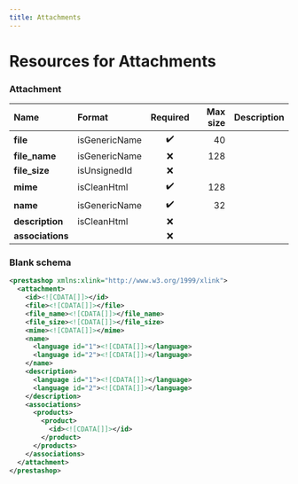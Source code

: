 ```yaml
---
title: Attachments
---
```


# Resources for Attachments

### Attachment

|       Name       |    Format     | Required | Max size | Description |
| :--------------- | :------------ | :------: | -------: | :---------- |
| **file**         | isGenericName | ✔️       | 40       |             |
| **file_name**    | isGenericName | ❌        | 128      |             |
| **file_size**    | isUnsignedId  | ❌        |          |             |
| **mime**         | isCleanHtml   | ✔️       | 128      |             |
| **name**         | isGenericName | ✔️       | 32       |             |
| **description**  | isCleanHtml   | ❌        |          |             |
| **associations** |               | ❌        |          |             |


### Blank schema

```xml
<prestashop xmlns:xlink="http://www.w3.org/1999/xlink">
  <attachment>
    <id><![CDATA[]]></id>
    <file><![CDATA[]]></file>
    <file_name><![CDATA[]]></file_name>
    <file_size><![CDATA[]]></file_size>
    <mime><![CDATA[]]></mime>
    <name>
      <language id="1"><![CDATA[]]></language>
      <language id="2"><![CDATA[]]></language>
    </name>
    <description>
      <language id="1"><![CDATA[]]></language>
      <language id="2"><![CDATA[]]></language>
    </description>
    <associations>
      <products>
        <product>
          <id><![CDATA[]]></id>
        </product>
      </products>
    </associations>
  </attachment>
</prestashop>
```

